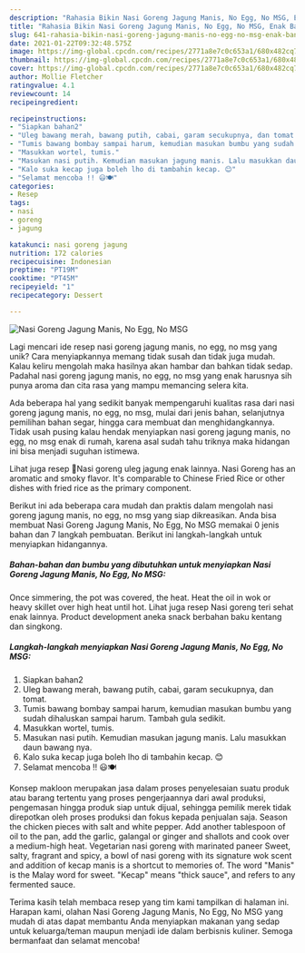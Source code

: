 ```yaml
---
description: "Rahasia Bikin Nasi Goreng Jagung Manis, No Egg, No MSG, Enak Banget"
title: "Rahasia Bikin Nasi Goreng Jagung Manis, No Egg, No MSG, Enak Banget"
slug: 641-rahasia-bikin-nasi-goreng-jagung-manis-no-egg-no-msg-enak-banget
date: 2021-01-22T09:32:48.575Z
image: https://img-global.cpcdn.com/recipes/2771a8e7c0c653a1/680x482cq70/nasi-goreng-jagung-manis-no-egg-no-msg-foto-resep-utama.jpg
thumbnail: https://img-global.cpcdn.com/recipes/2771a8e7c0c653a1/680x482cq70/nasi-goreng-jagung-manis-no-egg-no-msg-foto-resep-utama.jpg
cover: https://img-global.cpcdn.com/recipes/2771a8e7c0c653a1/680x482cq70/nasi-goreng-jagung-manis-no-egg-no-msg-foto-resep-utama.jpg
author: Mollie Fletcher
ratingvalue: 4.1
reviewcount: 14
recipeingredient:

recipeinstructions:
- "Siapkan bahan2"
- "Uleg bawang merah, bawang putih, cabai, garam secukupnya, dan tomat."
- "Tumis bawang bombay sampai harum, kemudian masukan bumbu yang sudah dihaluskan sampai harum. Tambah gula sedikit."
- "Masukkan wortel, tumis."
- "Masukan nasi putih. Kemudian masukan jagung manis. Lalu masukkan daun bawang nya."
- "Kalo suka kecap juga boleh lho di tambahin kecap. 😊"
- "Selamat mencoba !! 😃🍽"
categories:
- Resep
tags:
- nasi
- goreng
- jagung

katakunci: nasi goreng jagung 
nutrition: 172 calories
recipecuisine: Indonesian
preptime: "PT19M"
cooktime: "PT45M"
recipeyield: "1"
recipecategory: Dessert

---
```



![Nasi Goreng Jagung Manis, No Egg, No MSG](https://img-global.cpcdn.com/recipes/2771a8e7c0c653a1/680x482cq70/nasi-goreng-jagung-manis-no-egg-no-msg-foto-resep-utama.jpg)

Lagi mencari ide resep nasi goreng jagung manis, no egg, no msg yang unik? Cara menyiapkannya memang tidak susah dan tidak juga mudah. Kalau keliru mengolah maka hasilnya akan hambar dan bahkan tidak sedap. Padahal nasi goreng jagung manis, no egg, no msg yang enak harusnya sih punya aroma dan cita rasa yang mampu memancing selera kita.

Ada beberapa hal yang sedikit banyak mempengaruhi kualitas rasa dari nasi goreng jagung manis, no egg, no msg, mulai dari jenis bahan, selanjutnya pemilihan bahan segar, hingga cara membuat dan menghidangkannya. Tidak usah pusing kalau hendak menyiapkan nasi goreng jagung manis, no egg, no msg enak di rumah, karena asal sudah tahu triknya maka hidangan ini bisa menjadi suguhan istimewa.

Lihat juga resep 🍚Nasi goreng uleg jagung enak lainnya. Nasi Goreng has an aromatic and smoky flavor. It&#39;s comparable to Chinese Fried Rice or other dishes with fried rice as the primary component.


Berikut ini ada beberapa cara mudah dan praktis dalam mengolah nasi goreng jagung manis, no egg, no msg yang siap dikreasikan. Anda bisa membuat Nasi Goreng Jagung Manis, No Egg, No MSG memakai 0 jenis bahan dan 7 langkah pembuatan. Berikut ini langkah-langkah untuk menyiapkan hidangannya.

<!--inarticleads1-->

##### Bahan-bahan dan bumbu yang dibutuhkan untuk menyiapkan Nasi Goreng Jagung Manis, No Egg, No MSG:



Once simmering, the pot was covered, the heat. Heat the oil in wok or heavy skillet over high heat until hot. Lihat juga resep Nasi goreng teri sehat enak lainnya. Product development aneka snack berbahan baku kentang dan singkong. 

<!--inarticleads2-->

##### Langkah-langkah menyiapkan Nasi Goreng Jagung Manis, No Egg, No MSG:

1. Siapkan bahan2
1. Uleg bawang merah, bawang putih, cabai, garam secukupnya, dan tomat.
1. Tumis bawang bombay sampai harum, kemudian masukan bumbu yang sudah dihaluskan sampai harum. Tambah gula sedikit.
1. Masukkan wortel, tumis.
1. Masukan nasi putih. Kemudian masukan jagung manis. Lalu masukkan daun bawang nya.
1. Kalo suka kecap juga boleh lho di tambahin kecap. 😊
1. Selamat mencoba !! 😃🍽


Konsep makloon merupakan jasa dalam proses penyelesaian suatu produk atau barang tertentu yang proses pengerjaannya dari awal produksi, pengemasan hingga produk siap untuk dijual, sehingga pemilik merek tidak direpotkan oleh proses produksi dan fokus kepada penjualan saja. Season the chicken pieces with salt and white pepper. Add another tablespoon of oil to the pan, add the garlic, galangal or ginger and shallots and cook over a medium-high heat. Vegetarian nasi goreng with marinated paneer Sweet, salty, fragrant and spicy, a bowl of nasi goreng with its signature wok scent and addition of kecap manis is a shortcut to memories of. The word &#34;Manis&#34; is the Malay word for sweet. &#34;Kecap&#34; means &#34;thick sauce&#34;, and refers to any fermented sauce. 

Terima kasih telah membaca resep yang tim kami tampilkan di halaman ini. Harapan kami, olahan Nasi Goreng Jagung Manis, No Egg, No MSG yang mudah di atas dapat membantu Anda menyiapkan makanan yang sedap untuk keluarga/teman maupun menjadi ide dalam berbisnis kuliner. Semoga bermanfaat dan selamat mencoba!
